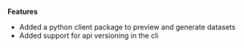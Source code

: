 **Features**
- Added a python client package to preview and generate datasets
- Added support for api versioning in the cli